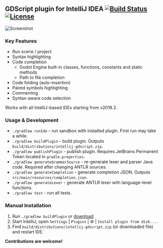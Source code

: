 ## GDScript plugin for IntelliJ IDEA [![Build Status][build-badge]][build-url] [![License][license-badge]](license)

![Screenshot][screenshot]

### Key Features

* Run scene / project
* Syntax highlighting
* Code completion
  * Godot Engine built-in classes, functions, constants and static methods
  * Path to file completion
* Code folding (auto-insertion)
* Paired symbols highlighting
* Commenting
* Syntax-aware code selection

Works with all IntelliJ-based IDEs starting from v2019.2.

### Usage & Development

* `./gradlew runIde` - run sandbox with installed plugin. First run may take a while.
* `./gradlew buildPlugin` - build plugin. Outputs `build/distributions/intellij-gdscript.zip`.
* `./gradlew publishPlugin` - publish plugin. Requires JetBrains Permanent Token located in `gradle.properties`.
* `./gradlew generateGrammarSource` - re-generate lexer and parser Java code. Required after changing ANTLR sources.
* `./gradlew generateCompletion` - generate completion JSON. Outputs `src/main/resources/completion.json`.
* `./gradlew generateLexer` - generate ANTLR lexer with language-level functions.
* `./gradlew test` - run all tests.

### Manual Installation

1. Run `./gradlew buildPlugin` or [download][plugin-url].
1. Start IntelliJ, open `Settings` | `Plugins` | :gear: | `Install plugin from disk...`.
1. Find `build/distributions/intellij-gdscript.zip` (or downloaded file) and restart IDE.

**Contributions are welcome!**

[screenshot]: https://i.imgur.com/WLLXkf4.png
[obtain-token]: https://www.jetbrains.com/help/hub/Manage-Permanent-Tokens.html
[plugin-url]: https://plugins.jetbrains.com/plugin/13107-godot-gdscript/versions
[build-badge]: https://travis-ci.org/exigow/intellij-gdscript.svg?branch=master
[build-url]: https://travis-ci.org/exigow/intellij-gdscript?branch=master
[license-badge]: https://img.shields.io/github/license/exigow/intellij-gdscript?branch=master
